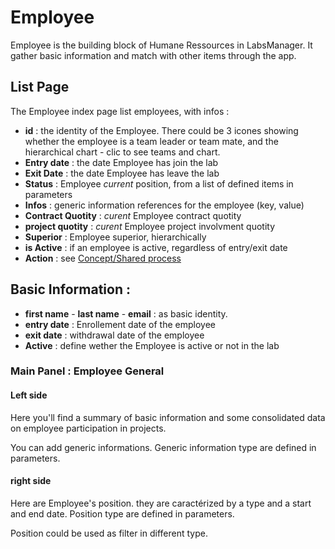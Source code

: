 # Employee

Employee is the building block of Humane Ressources in LabsManager.
It gather basic information and match with other items through the app. 


## List Page 

The Employee index page list employees, with infos : 

* **id** : the identity of the Employee. There could be 3 icones showing whether the employee is a team leader or team mate, and the hierarchical chart - clic to see teams and chart.
* **Entry date** : the date Employee has join the lab
* **Exit Date** : the date Employee has leave the lab
* **Status** : Employee *current* position, from a list of defined items in parameters
* **Infos** : generic information references for the employee (key, value)
* **Contract Quotity** : *curent* Employee contract quotity
* **project quotity** : *curent* Employee project involvment quotity
* **Superior** : Employee superior, hierarchically
* **is Active** : if an employee is active, regardless of entry/exit date
* **Action** : see [Concept/Shared process](/general/concept/#actions)

## Basic Information : 

* **first name** - **last name** - **email** : as basic identity.
* **entry date** :  Enrollement date of the employee
* **exit date** : withdrawal date of the employee
* **Active** : define wether the Employee is active or not in the lab

### Main Panel : Employee General

#### Left side

Here you'll find a summary of basic information and some consolidated data on employee participation in projects.

You can add generic informations. Generic information type are defined in parameters. 

#### right side

Here are Employee's position. they are caractérized by a type and a start and end date.
Position type are defined in parameters.

Position could be used as filter in different type.